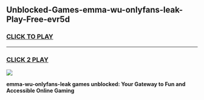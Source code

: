 
## Unblocked-Games-emma-wu-onlyfans-leak-Play-Free-evr5d
<h3>
<a href="https://premium76.site?title=emma-wu-onlyfans-leak&ref=15A">CLICK TO PLAY</a></h3>
<hr>

<h3>
<a href="https://premium76.site?title=emma-wu-onlyfans-leak&ref=15A">CLICK 2 PLAY</a>
  
</h3>

<a href="https://premium76.site?title=emma-wu-onlyfans-leak&ref=15A"><img src="https://clearcache.store/games.png"></a>


**emma-wu-onlyfans-leak games unblocked: Your Gateway to Fun and Accessible Online Gaming**
